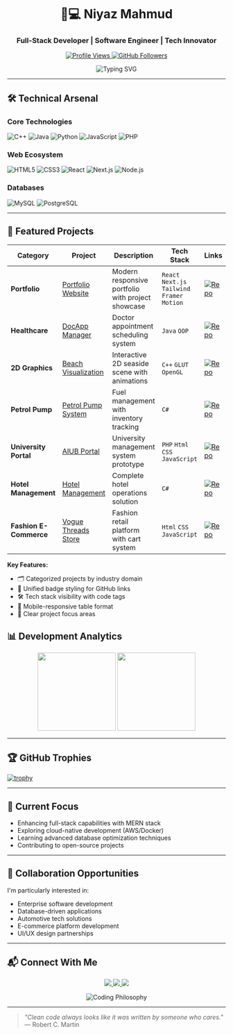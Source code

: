 <h1 align="center">👨💻 Niyaz Mahmud</h1>
<h3 align="center">Full-Stack Developer | Software Engineer | Tech Innovator</h3>

<p align="center">
  <a href="https://github.com/Niyaz-Mahmud?tab=repositories">
    <img src="https://komarev.com/ghpvc/?username=Niyaz-Mahmud&color=blueviolet&style=for-the-badge" alt="Profile Views">
  </a>
  <a href="https://github.com/Niyaz-Mahmud?tab=followers">
    <img src="https://img.shields.io/github/followers/Niyaz-Mahmud?label=Follow&style=for-the-badge&color=success" alt="GitHub Followers">
  </a>
</p>

<div align="center">
  <img src="https://readme-typing-svg.demolab.com?font=Fira+Code&weight=600&size=22&duration=3000&pause=1000&color=7E3ACE&center=true&vCenter=true&width=600&lines=Full-Stack+Developer;Systems+Architect;Database+Specialist;Open-Source+Contributor;Continuous+Learner" alt="Typing SVG">
</div>

---

## 🛠️ Technical Arsenal

### **Core Technologies**
![C++](https://img.shields.io/badge/-C++-00599C?logo=c%2B%2B&logoColor=white)
![Java](https://img.shields.io/badge/-Java-007396?logo=java&logoColor=white)
![Python](https://img.shields.io/badge/-Python-3776AB?logo=python&logoColor=white)
![JavaScript](https://img.shields.io/badge/-JavaScript-F7DF1E?logo=javascript&logoColor=black)
![PHP](https://img.shields.io/badge/-PHP-777BB4?logo=php&logoColor=white)

### **Web Ecosystem**
![HTML5](https://img.shields.io/badge/-HTML5-E34F26?logo=html5&logoColor=white)
![CSS3](https://img.shields.io/badge/-CSS3-1572B6?logo=css3&logoColor=white)
![React](https://img.shields.io/badge/-React-61DAFB?logo=react&logoColor=black)
![Next.js](https://img.shields.io/badge/-Next.js-000000?logo=next.js&logoColor=white)
![Node.js](https://img.shields.io/badge/-Node.js-339933?logo=node.js&logoColor=white)

### **Databases**
![MySQL](https://img.shields.io/badge/-MySQL-4479A1?logo=mysql&logoColor=white)
![PostgreSQL](https://img.shields.io/badge/-PostgreSQL-4169E1?logo=postgresql&logoColor=white)

---

## 🚀 Featured Projects

<div align="center">

| Category               | Project                                                                                                    | Description                                          | Tech Stack                                    | Links                                                                                                                                         |
|------------------------|------------------------------------------------------------------------------------------------------------|------------------------------------------------------|-----------------------------------------------|-----------------------------------------------------------------------------------------------------------------------------------------------|
| **Portfolio**          | [Portfolio Website](https://github.com/Niyaz-Mahmud/Portfolio-Website)                                     | Modern responsive portfolio with project showcase    | `React` `Next.js` `Tailwind` `Framer Motion`  | [![Repo](https://img.shields.io/badge/GitHub-181717?logo=github)](https://github.com/Niyaz-Mahmud/Portfolio-Website)                         |
| **Healthcare**         | [DocApp Manager](https://github.com/Niyaz-Mahmud/DocAppoManager_Simple_Java_Project)                       | Doctor appointment scheduling system                 | `Java` `OOP`                   | [![Repo](https://img.shields.io/badge/GitHub-181717?logo=github)](https://github.com/Niyaz-Mahmud/DocAppoManager_Simple_Java_Project)         |
| **2D Graphics**        | [Beach Visualization](https://github.com/Niyaz-Mahmud/Sea_Beach_View_Using_Glut-2D_Graphics_Project)       | Interactive 2D seaside scene with animations         | `C++` `GLUT` `OpenGL`                           | [![Repo](https://img.shields.io/badge/GitHub-181717?logo=github)](https://github.com/Niyaz-Mahmud/Sea_Beach_View_Using_Glut-2D_Graphics_Project) |
| **Petrol Pump**        | [Petrol Pump System](https://github.com/Niyaz-Mahmud/Petrol-Pump-ManageMent-System)                        | Fuel management with inventory tracking              | `C#`                      | [![Repo](https://img.shields.io/badge/GitHub-181717?logo=github)](https://github.com/Niyaz-Mahmud/Petrol-Pump-ManageMent-System)              |
| **University Portal**  | [AIUB Portal](https://github.com/Niyaz-Mahmud/Aiub_portal)                                                 | University management system prototype               | `PHP` `Html` `CSS` `JavaScript`                      | [![Repo](https://img.shields.io/badge/GitHub-181717?logo=github)](https://github.com/Niyaz-Mahmud/Aiub_portal)                                |
| **Hotel Management**   | [Hotel Management](https://github.com/Niyaz-Mahmud/Hotel_Management_System)                                | Complete hotel operations solution                   | `C#`                        | [![Repo](https://img.shields.io/badge/GitHub-181717?logo=github)](https://github.com/Niyaz-Mahmud/Hotel_Management_System)                    |
| **Fashion E-Commerce** | [Vogue Threads Store](https://github.com/Niyaz-Mahmud/Vogue_Threads_Store)                                 | Fashion retail platform with cart system             | `Html` `CSS` `JavaScript`                       | [![Repo](https://img.shields.io/badge/GitHub-181717?logo=github)](https://github.com/Niyaz-Mahmud/Vogue_Threads_Store)                       |
</div>


**Key Features:**
- 🗂️ Categorized projects by industry domain
- 🔗 Unified badge styling for GitHub links
- 🛠️ Tech stack visibility with code tags
- 📱 Mobile-responsive table format
- 🎯 Clear project focus areas



## 📊 Development Analytics

<p align="center">
  <img height="180em" src="https://github-readme-stats.vercel.app/api?username=Niyaz-Mahmud&show_icons=true&theme=nightowl&include_all_commits=true">
  <img height="180em" src="https://github-readme-stats.vercel.app/api/top-langs/?username=Niyaz-Mahmud&layout=compact&theme=nightowl">
</p>

---

## 🏆 GitHub Trophies

[![trophy](https://github-profile-trophy.vercel.app/?username=Niyaz-Mahmud&theme=onedark&row=1&column=4)](https://github.com/ryo-ma/github-profile-trophy)

---

## 🌱 Current Focus

- Enhancing full-stack capabilities with MERN stack
- Exploring cloud-native development (AWS/Docker)
- Learning advanced database optimization techniques
- Contributing to open-source projects

---

## 🤝 Collaboration Opportunities

I'm particularly interested in:
- Enterprise software development
- Database-driven applications
- Automotive tech solutions
- E-commerce platform development
- UI/UX design partnerships

---

## 📬 Connect With Me

<p align="center">
  <a href="mailto:niyazmahmud213@gmail.com">
    <img src="https://img.shields.io/badge/Email-D14836?style=for-the-badge&logo=gmail&logoColor=white">
  </a>
  <a href="https://linkedin.com/">
    <img src="https://img.shields.io/badge/LinkedIn-0077B5?style=for-the-badge&logo=linkedin&logoColor=white">
  </a>
  <a href="https://twitter.com">
    <img src="https://img.shields.io/badge/Twitter-1DA1F2?style=for-the-badge&logo=twitter&logoColor=white">
  </a>
</p>

<p align="center">
  <img src="https://quotes-github-readme.vercel.app/api?type=horizontal&theme=dark" alt="Coding Philosophy">
</p>

---

> *"Clean code always looks like it was written by someone who cares."*  
> ― Robert C. Martin
